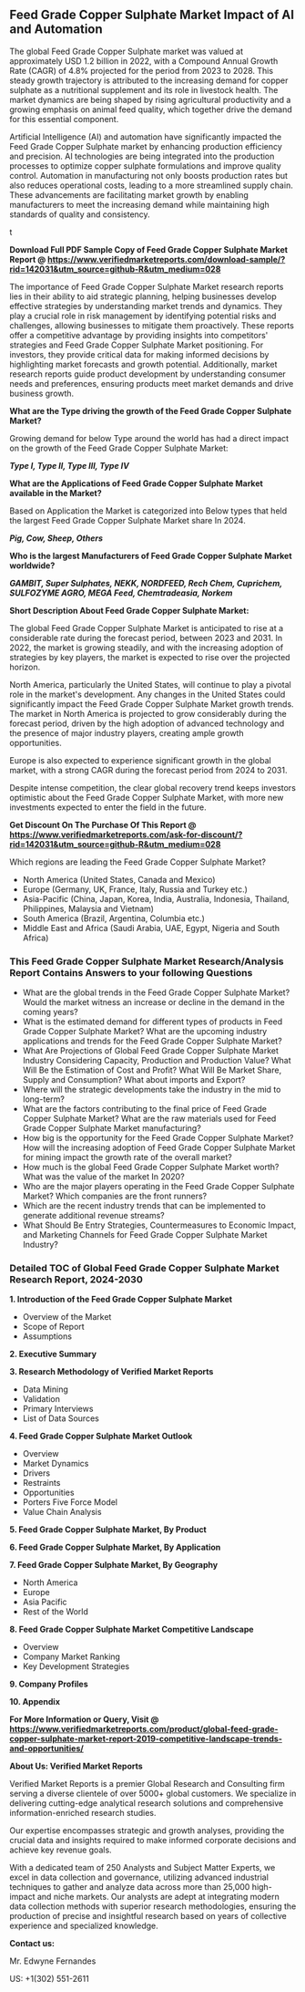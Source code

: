 <h2>Feed Grade Copper Sulphate Market Impact of AI and Automation</h2><p>The global Feed Grade Copper Sulphate market was valued at approximately USD 1.2 billion in 2022, with a Compound Annual Growth Rate (CAGR) of 4.8% projected for the period from 2023 to 2028. This steady growth trajectory is attributed to the increasing demand for copper sulphate as a nutritional supplement and its role in livestock health. The market dynamics are being shaped by rising agricultural productivity and a growing emphasis on animal feed quality, which together drive the demand for this essential component.</p><p>Artificial Intelligence (AI) and automation have significantly impacted the Feed Grade Copper Sulphate market by enhancing production efficiency and precision. AI technologies are being integrated into the production processes to optimize copper sulphate formulations and improve quality control. Automation in manufacturing not only boosts production rates but also reduces operational costs, leading to a more streamlined supply chain. These advancements are facilitating market growth by enabling manufacturers to meet the increasing demand while maintaining high standards of quality and consistency.</p>t</p><p id="" class=""><strong>Download Full PDF Sample Copy of Feed Grade Copper Sulphate Market Report @ <a href="https://www.verifiedmarketreports.com/download-sample/?rid=142031&utm_source=github-R&utm_medium=028" target="_blank">https://www.verifiedmarketreports.com/download-sample/?rid=142031&utm_source=github-R&utm_medium=028</a></strong></p><p>The importance of&nbsp;Feed Grade Copper Sulphate Market research reports lies in their ability to aid strategic planning, helping businesses develop effective strategies by understanding market trends and dynamics. They play a crucial role in risk management by identifying potential risks and challenges, allowing businesses to mitigate them proactively. These reports offer a competitive advantage by providing insights into competitors' strategies and Feed Grade Copper Sulphate Market positioning. For investors, they provide critical data for making informed decisions by highlighting market forecasts and growth potential. Additionally, market research reports guide product development by understanding consumer needs and preferences, ensuring products meet market demands and drive business growth.</p><p><strong>What are the&nbsp;Type driving the growth of the Feed Grade Copper Sulphate Market?</strong></p><p id="" class="">Growing demand for below Type around the world has had a direct impact on the growth of the Feed Grade Copper Sulphate Market:</p><em><strong>Type I, Type II, Type III, Type IV</strong></em></p><strong>What are the&nbsp;Applications&nbsp;of Feed Grade Copper Sulphate Market available in the Market?</strong></p><p id="" class="">Based on Application the Market is categorized into Below types that held the largest Feed Grade Copper Sulphate Market share In 2024.</p><em><strong>Pig, Cow, Sheep, Others</strong></em></p><strong>Who is the largest Manufacturers of Feed Grade Copper Sulphate Market worldwide?</strong></p><p><em><strong>GAMBIT, Super Sulphates, NEKK, NORDFEED, Rech Chem, Cuprichem, SULFOZYME AGRO, MEGA Feed, Chemtradeasia, Norkem</strong></em></p><p id="" class=""><strong>Short Description About Feed Grade Copper Sulphate Market:</strong></p><p>The global Feed Grade Copper Sulphate Market is anticipated to rise at a considerable rate during the forecast period, between 2023 and 2031. In 2022, the market is growing steadily, and with the increasing adoption of strategies by key players, the market is expected to rise over the projected horizon.</p><p>North America, particularly the United States, will continue to play a pivotal role in the market's development. Any changes in the United States could significantly impact the Feed Grade Copper Sulphate Market growth trends. The market in North America is projected to grow considerably during the forecast period, driven by the high adoption of advanced technology and the presence of major industry players, creating ample growth opportunities.</p><p>Europe is also expected to experience significant growth in the global market, with a strong CAGR during the forecast period from 2024 to 2031.</p><p>Despite intense competition, the clear global recovery trend keeps investors optimistic about the Feed Grade Copper Sulphate Market, with more new investments expected to enter the field in the future.</p><p id="" class=""><strong>Get Discount On The Purchase Of This Report @ <a href="https://www.verifiedmarketreports.com/ask-for-discount/?rid=142031&utm_source=github-R&utm_medium=028" target="_blank">https://www.verifiedmarketreports.com/ask-for-discount/?rid=142031&utm_source=github-R&utm_medium=028</a></strong></p>Which regions are leading the Feed Grade Copper Sulphate Market?</p><ul><li>North America (United States, Canada and Mexico)</li><li>Europe (Germany, UK, France, Italy, Russia and Turkey etc.)</li><li>Asia-Pacific (China, Japan, Korea, India, Australia, Indonesia, Thailand, Philippines, Malaysia and Vietnam)</li><li>South America (Brazil, Argentina, Columbia etc.)</li><li>Middle East and Africa (Saudi Arabia, UAE, Egypt, Nigeria and South Africa)</li></ul><h3 id="" class="">This Feed Grade Copper Sulphate Market Research/Analysis Report Contains Answers to your following Questions</h3><ul><li>What are the global trends in the Feed Grade Copper Sulphate Market? Would the market witness an increase or decline in the demand in the coming years?</li><li>What is the estimated demand for different types of products in Feed Grade Copper Sulphate Market? What are the upcoming industry applications and trends for the Feed Grade Copper Sulphate Market?</li><li>What Are Projections of Global Feed Grade Copper Sulphate Market Industry Considering Capacity, Production and Production Value? What Will Be the Estimation of Cost and Profit? What Will Be Market Share, Supply and Consumption? What about imports and Export?</li><li>Where will the strategic developments take the industry in the mid to long-term?</li><li>What are the factors contributing to the final price of Feed Grade Copper Sulphate Market? What are the raw materials used for Feed Grade Copper Sulphate Market manufacturing?</li><li>How big is the opportunity for the Feed Grade Copper Sulphate Market? How will the increasing adoption of Feed Grade Copper Sulphate Market for mining impact the growth rate of the overall market?</li><li>How much is the global Feed Grade Copper Sulphate Market worth? What was the value of the market In 2020?</li><li>Who are the major players operating in the Feed Grade Copper Sulphate Market? Which companies are the front runners?</li><li>Which are the recent industry trends that can be implemented to generate additional revenue streams?</li><li>What Should Be Entry Strategies, Countermeasures to Economic Impact, and Marketing Channels for Feed Grade Copper Sulphate Market Industry?</li></ul><h3 id="" class="">Detailed TOC of Global Feed Grade Copper Sulphate Market Research Report, 2024-2030</h3><p id="" class=""><strong>1. Introduction of the Feed Grade Copper Sulphate Market</strong></p><ul><li>Overview of the Market</li><li>Scope of Report</li><li>Assumptions</li></ul><p id="" class=""><strong>2. Executive Summary</strong></p><p id="" class=""><strong>3. Research Methodology of Verified Market Reports</strong></p><ul><li>Data Mining</li><li>Validation</li><li>Primary Interviews</li><li>List of Data Sources</li></ul><p id="" class=""><strong>4. Feed Grade Copper Sulphate Market Outlook</strong></p><ul><li>Overview</li><li>Market Dynamics</li><li>Drivers</li><li>Restraints</li><li>Opportunities</li><li>Porters Five Force Model</li><li>Value Chain Analysis</li></ul><p id="" class=""><strong>5. Feed Grade Copper Sulphate Market, By Product</strong></p><p id="" class=""><strong>6. Feed Grade Copper Sulphate Market, By Application</strong></p><p id="" class=""><strong>7. Feed Grade Copper Sulphate Market, By Geography</strong></p><ul><li>North America</li><li>Europe</li><li>Asia Pacific</li><li>Rest of the World</li></ul><p id="" class=""><strong>8. Feed Grade Copper Sulphate Market Competitive Landscape</strong></p><ul><li>Overview</li><li>Company Market Ranking</li><li>Key Development Strategies</li></ul><p id="" class=""><strong>9. Company Profiles</strong></p><p id="" class=""><strong>10. Appendix</strong></p><p id="" class=""><strong>For More Information or Query, Visit @ <a href="https://www.verifiedmarketreports.com/product/global-feed-grade-copper-sulphate-market-report-2019-competitive-landscape-trends-and-opportunities/" target="_blank">https://www.verifiedmarketreports.com/product/global-feed-grade-copper-sulphate-market-report-2019-competitive-landscape-trends-and-opportunities/</a></strong></p><p id="" class=""><strong>About Us: Verified Market Reports</strong></p><p id="" class="">Verified Market Reports is a premier Global Research and Consulting firm serving a diverse clientele of over 5000+ global customers. We specialize in delivering cutting-edge analytical research solutions and comprehensive information-enriched research studies.</p><p id="" class="">Our expertise encompasses strategic and growth analyses, providing the crucial data and insights required to make informed corporate decisions and achieve key revenue goals.</p><p id="" class="">With a dedicated team of 250 Analysts and Subject Matter Experts, we excel in data collection and governance, utilizing advanced industrial techniques to gather and analyze data across more than 25,000 high-impact and niche markets. Our analysts are adept at integrating modern data collection methods with superior research methodologies, ensuring the production of precise and insightful research based on years of collective experience and specialized knowledge.</p><p id="" class=""><strong>Contact us:</strong></p><p id="" class="">Mr. Edwyne Fernandes</p><p id="" class="">US: +1(302) 551-2611</p>